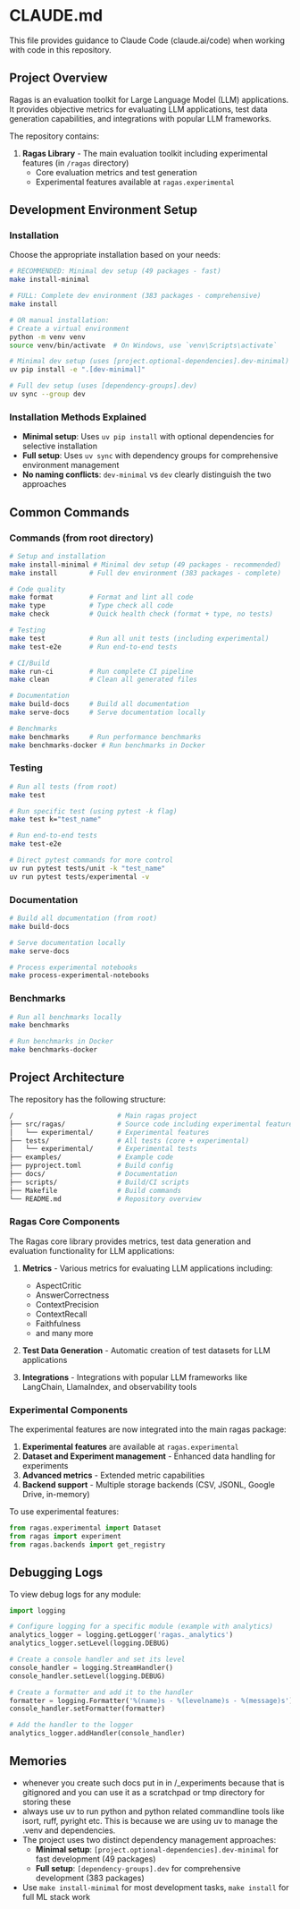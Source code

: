 # CLAUDE.md

This file provides guidance to Claude Code (claude.ai/code) when working with code in this repository.

## Project Overview

Ragas is an evaluation toolkit for Large Language Model (LLM) applications. It provides objective metrics for evaluating LLM applications, test data generation capabilities, and integrations with popular LLM frameworks.

The repository contains:

1. **Ragas Library** - The main evaluation toolkit including experimental features (in `/ragas` directory)
   - Core evaluation metrics and test generation
   - Experimental features available at `ragas.experimental`

## Development Environment Setup

### Installation

Choose the appropriate installation based on your needs:

```bash
# RECOMMENDED: Minimal dev setup (49 packages - fast)
make install-minimal

# FULL: Complete dev environment (383 packages - comprehensive)  
make install

# OR manual installation:
# Create a virtual environment
python -m venv venv
source venv/bin/activate  # On Windows, use `venv\Scripts\activate`

# Minimal dev setup (uses [project.optional-dependencies].dev-minimal)
uv pip install -e ".[dev-minimal]"

# Full dev setup (uses [dependency-groups].dev)
uv sync --group dev
```

### Installation Methods Explained

- **Minimal setup**: Uses `uv pip install` with optional dependencies for selective installation
- **Full setup**: Uses `uv sync` with dependency groups for comprehensive environment management
- **No naming conflicts**: `dev-minimal` vs `dev` clearly distinguish the two approaches

## Common Commands

### Commands (from root directory)

```bash
# Setup and installation  
make install-minimal # Minimal dev setup (49 packages - recommended)
make install        # Full dev environment (383 packages - complete)

# Code quality
make format         # Format and lint all code
make type           # Type check all code
make check          # Quick health check (format + type, no tests)

# Testing
make test           # Run all unit tests (including experimental)
make test-e2e       # Run end-to-end tests

# CI/Build
make run-ci         # Run complete CI pipeline
make clean          # Clean all generated files

# Documentation
make build-docs     # Build all documentation
make serve-docs     # Serve documentation locally

# Benchmarks
make benchmarks     # Run performance benchmarks
make benchmarks-docker # Run benchmarks in Docker
```

### Testing

```bash
# Run all tests (from root)
make test

# Run specific test (using pytest -k flag)
make test k="test_name"

# Run end-to-end tests
make test-e2e

# Direct pytest commands for more control
uv run pytest tests/unit -k "test_name"
uv run pytest tests/experimental -v
```

### Documentation

```bash
# Build all documentation (from root)
make build-docs

# Serve documentation locally
make serve-docs

# Process experimental notebooks
make process-experimental-notebooks
```

### Benchmarks

```bash
# Run all benchmarks locally
make benchmarks

# Run benchmarks in Docker
make benchmarks-docker
```

## Project Architecture

The repository has the following structure:

```sh
/                          # Main ragas project
├── src/ragas/             # Source code including experimental features
│   └── experimental/      # Experimental features
├── tests/                 # All tests (core + experimental)
│   └── experimental/      # Experimental tests
├── examples/              # Example code
├── pyproject.toml         # Build config
├── docs/                  # Documentation
├── scripts/               # Build/CI scripts
├── Makefile               # Build commands
└── README.md              # Repository overview
```

### Ragas Core Components

The Ragas core library provides metrics, test data generation and evaluation functionality for LLM applications:

1. **Metrics** - Various metrics for evaluating LLM applications including:

   - AspectCritic
   - AnswerCorrectness
   - ContextPrecision
   - ContextRecall
   - Faithfulness
   - and many more

2. **Test Data Generation** - Automatic creation of test datasets for LLM applications

3. **Integrations** - Integrations with popular LLM frameworks like LangChain, LlamaIndex, and observability tools

### Experimental Components

The experimental features are now integrated into the main ragas package:

1. **Experimental features** are available at `ragas.experimental`
2. **Dataset and Experiment management** - Enhanced data handling for experiments
3. **Advanced metrics** - Extended metric capabilities
4. **Backend support** - Multiple storage backends (CSV, JSONL, Google Drive, in-memory)

To use experimental features:

```python
from ragas.experimental import Dataset
from ragas import experiment
from ragas.backends import get_registry
```

## Debugging Logs

To view debug logs for any module:

```python
import logging

# Configure logging for a specific module (example with analytics)
analytics_logger = logging.getLogger('ragas._analytics')
analytics_logger.setLevel(logging.DEBUG)

# Create a console handler and set its level
console_handler = logging.StreamHandler()
console_handler.setLevel(logging.DEBUG)

# Create a formatter and add it to the handler
formatter = logging.Formatter('%(name)s - %(levelname)s - %(message)s')
console_handler.setFormatter(formatter)

# Add the handler to the logger
analytics_logger.addHandler(console_handler)
```

## Memories

- whenever you create such docs put in in /\_experiments because that is gitignored and you can use it as a scratchpad or tmp directory for storing these
- always use uv to run python and python related commandline tools like isort, ruff, pyright etc. This is because we are using uv to manage the .venv and dependencies.
- The project uses two distinct dependency management approaches:
  - **Minimal setup**: `[project.optional-dependencies].dev-minimal` for fast development (49 packages)
  - **Full setup**: `[dependency-groups].dev` for comprehensive development (383 packages)
- Use `make install-minimal` for most development tasks, `make install` for full ML stack work
